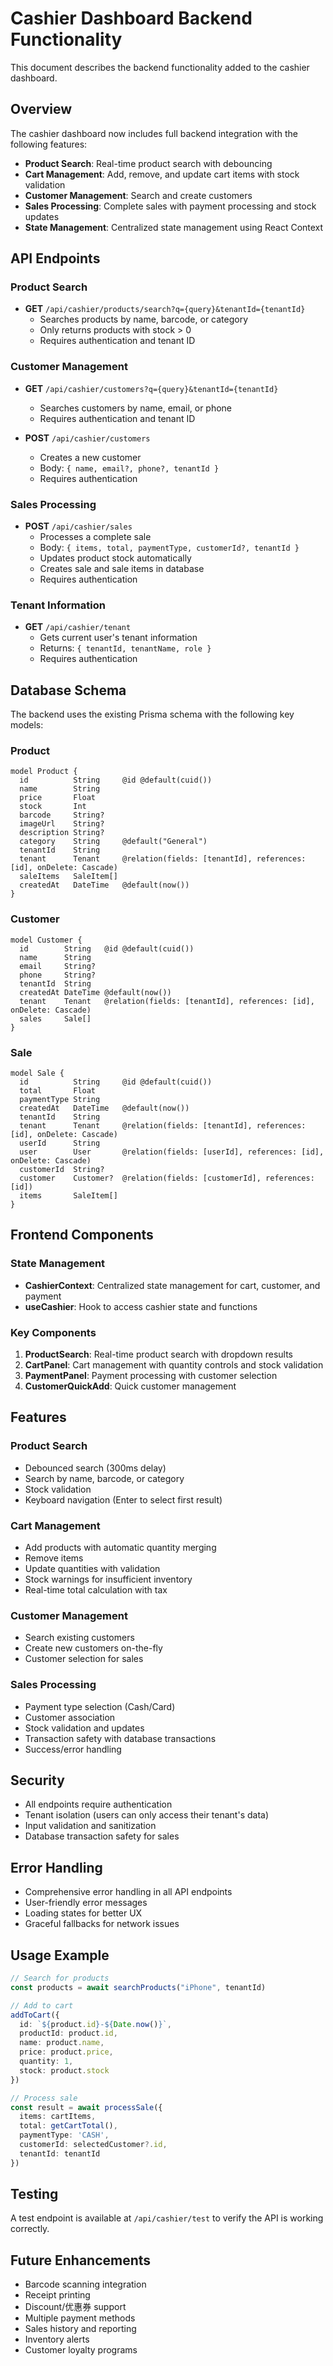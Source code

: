 # Cashier Dashboard Backend Functionality

This document describes the backend functionality added to the cashier dashboard.

## Overview

The cashier dashboard now includes full backend integration with the following features:

- **Product Search**: Real-time product search with debouncing
- **Cart Management**: Add, remove, and update cart items with stock validation
- **Customer Management**: Search and create customers
- **Sales Processing**: Complete sales with payment processing and stock updates
- **State Management**: Centralized state management using React Context

## API Endpoints

### Product Search
- **GET** `/api/cashier/products/search?q={query}&tenantId={tenantId}`
  - Searches products by name, barcode, or category
  - Only returns products with stock > 0
  - Requires authentication and tenant ID

### Customer Management
- **GET** `/api/cashier/customers?q={query}&tenantId={tenantId}`
  - Searches customers by name, email, or phone
  - Requires authentication and tenant ID

- **POST** `/api/cashier/customers`
  - Creates a new customer
  - Body: `{ name, email?, phone?, tenantId }`
  - Requires authentication

### Sales Processing
- **POST** `/api/cashier/sales`
  - Processes a complete sale
  - Body: `{ items, total, paymentType, customerId?, tenantId }`
  - Updates product stock automatically
  - Creates sale and sale items in database
  - Requires authentication

### Tenant Information
- **GET** `/api/cashier/tenant`
  - Gets current user's tenant information
  - Returns: `{ tenantId, tenantName, role }`
  - Requires authentication

## Database Schema

The backend uses the existing Prisma schema with the following key models:

### Product
```prisma
model Product {
  id          String     @id @default(cuid())
  name        String
  price       Float
  stock       Int
  barcode     String?
  imageUrl    String?
  description String?
  category    String     @default("General")
  tenantId    String
  tenant      Tenant     @relation(fields: [tenantId], references: [id], onDelete: Cascade)
  saleItems   SaleItem[]
  createdAt   DateTime   @default(now())
}
```

### Customer
```prisma
model Customer {
  id        String   @id @default(cuid())
  name      String
  email     String?
  phone     String?
  tenantId  String
  createdAt DateTime @default(now())
  tenant    Tenant   @relation(fields: [tenantId], references: [id], onDelete: Cascade)
  sales     Sale[]
}
```

### Sale
```prisma
model Sale {
  id          String     @id @default(cuid())
  total       Float
  paymentType String 
  createdAt   DateTime   @default(now())
  tenantId    String
  tenant      Tenant     @relation(fields: [tenantId], references: [id], onDelete: Cascade)
  userId      String
  user        User       @relation(fields: [userId], references: [id], onDelete: Cascade)
  customerId  String?
  customer    Customer?  @relation(fields: [customerId], references: [id])
  items       SaleItem[]
}
```

## Frontend Components

### State Management
- **CashierContext**: Centralized state management for cart, customer, and payment
- **useCashier**: Hook to access cashier state and functions

### Key Components
1. **ProductSearch**: Real-time product search with dropdown results
2. **CartPanel**: Cart management with quantity controls and stock validation
3. **PaymentPanel**: Payment processing with customer selection
4. **CustomerQuickAdd**: Quick customer management

## Features

### Product Search
- Debounced search (300ms delay)
- Search by name, barcode, or category
- Stock validation
- Keyboard navigation (Enter to select first result)

### Cart Management
- Add products with automatic quantity merging
- Remove items
- Update quantities with validation
- Stock warnings for insufficient inventory
- Real-time total calculation with tax

### Customer Management
- Search existing customers
- Create new customers on-the-fly
- Customer selection for sales

### Sales Processing
- Payment type selection (Cash/Card)
- Customer association
- Stock validation and updates
- Transaction safety with database transactions
- Success/error handling

## Security

- All endpoints require authentication
- Tenant isolation (users can only access their tenant's data)
- Input validation and sanitization
- Database transaction safety for sales

## Error Handling

- Comprehensive error handling in all API endpoints
- User-friendly error messages
- Loading states for better UX
- Graceful fallbacks for network issues

## Usage Example

```typescript
// Search for products
const products = await searchProducts("iPhone", tenantId)

// Add to cart
addToCart({
  id: `${product.id}-${Date.now()}`,
  productId: product.id,
  name: product.name,
  price: product.price,
  quantity: 1,
  stock: product.stock
})

// Process sale
const result = await processSale({
  items: cartItems,
  total: getCartTotal(),
  paymentType: 'CASH',
  customerId: selectedCustomer?.id,
  tenantId: tenantId
})
```

## Testing

A test endpoint is available at `/api/cashier/test` to verify the API is working correctly.

## Future Enhancements

- Barcode scanning integration
- Receipt printing
- Discount/优惠券 support
- Multiple payment methods
- Sales history and reporting
- Inventory alerts
- Customer loyalty programs 